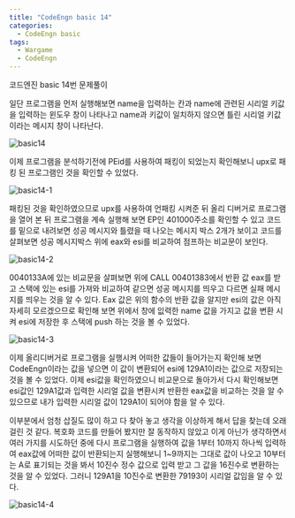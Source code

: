 ```yaml
---
title: "CodeEngn basic 14"
categories:
  - CodeEngn basic
tags:
  - Wargame
  - CodeEngn
---
```


코드엔진 basic 14번 문제풀이

일단 프로그램을 먼저 실행해보면 name을 입력하는 칸과 name에 관련된 시리얼 키값을 입력하는 윈도우 창이 나타나고 name과 키값이 일치하지 않으면 틀린 시리얼 키값 이라는 메시지 창이 나타난다.

![basic14](https://user-images.githubusercontent.com/91646923/135467090-b29a6a74-b04a-4e04-90a1-5a583fa85559.JPG)

이제 프로그램을 분석하기전에 PEid를 사용하여 패킹이 되었는지 확인해보니 upx로 패킹 된 프로그램인 것을 확인할 수 있었다.

![basic14-1](https://user-images.githubusercontent.com/91646923/135467103-8251dfd9-fafe-4dc8-8e51-ea656839c718.JPG)

패킹된 것을 확인하였으므로 upx를 사용하여 언패킹 시켜준 뒤 올리 디버거로 프로그램을 열어 본 뒤 프로그램을 계속 실행해 보면 EP인 401000주소를 확인할 수 있고 코드를 밑으로 내려보면 성공 메시지와 틀렸을 때 나오는 메시지 박스 2개가 보이고 코드를 살펴보면 성공 메시지박스 위에 eax와 esi를 비교하여 점프하는 비교문이 보인다.

![basic14-2](https://user-images.githubusercontent.com/91646923/135467113-54c7717f-d64d-4393-84bb-1d46bf653edc.JPG)

0040133A에 있는 비교문을 살펴보면 위에 CALL 00401383에서 반환 값 eax를 받고 스택에 있는 esi를 가져와 비교하여 같으면 성공 메시지를 띄우고 다르면 실패 메시지를 띄우는 것을 알 수 있다. Eax 값은 위의 함수의 반환 값을 알지만 esi의 값은 아직 자세히 모르겠으므로 확인해 보면 위에서 창에 잆력한 name 값을 가지고 값을 변환 시켜 esi에 저장한 후 스택에 push 하는 것을 볼 수 있었다.

![basic14-3](https://user-images.githubusercontent.com/91646923/135467120-db3666b3-d8db-4f2b-ba7e-cd72c44d215c.JPG)

이제 올리디버거로 프로그램을 실행시켜 어떠한 값들이 들어가는지 확인해 보면 CodeEngn이라는 값을 넣으면 이 값이 변환되어 esi에 129A1이라는 값으로 저장되는 것을 볼 수 있었다. 이제 esi값을 확인하였으니 비교문으로 돌아가서 다시 확인해보면 esi값인 129A1값과 입력한 시리얼 값을 변환시켜 반환한 eax값을 비교하는 것을 알 수 있으므로 내가 입력한 시리얼 값이 129A1이 되어야 함을 알 수 있다.

이부분에서 엄청 삽질도 많이 하고 다 찾아 놓고 생각을 이상하게 해서 답을 찾는데 오래 걸린 것 같다. 복호화 코드를 만들어 봤지만 잘 동작하지 않았고 이게 아닌가 생각하면서 여러 가지를 시도하던 중에 다시 프로그램을 실행하여 값을 1부터 10까지 하나씩 입력하여 eax값에 어떠한 값이 반환되는지 실행해보니 1~9까지는 그대로 값이 나오고 10부터는 A로 표기되는 것을 봐서 10진수 정수 값으로 입력 받고 그 값을 16진수로 변환하는 것을 알 수 있었다. 그러니 129A1을 10진수로 변환한 79193이 시리얼 값임을 알 수 있다.

![basic14-4](https://user-images.githubusercontent.com/91646923/135467186-7b8c7fc8-e812-4795-a9f1-8e468e033b45.JPG)
